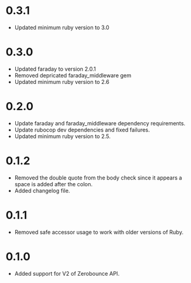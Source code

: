 # 0.3.1

-   Updated minimum ruby version to 3.0

# 0.3.0

-   Updated faraday to version 2.0.1
-   Removed depricated faraday_middleware gem
-   Updated minimum ruby version to 2.6

# 0.2.0

-   Update faraday and faraday_middleware dependency requirements.
-   Update rubocop dev dependencies and fixed failures.
-   Updated minimum ruby version to 2.5.

# 0.1.2

-   Removed the double quote from the body check since it appears a space is added after the colon.
-   Added changelog file.

# 0.1.1

-   Removed safe accessor usage to work with older versions of Ruby.

# 0.1.0

-   Added support for V2 of Zerobounce API.
